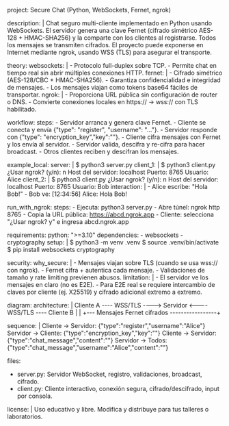 project: Secure Chat (Python, WebSockets, Fernet, ngrok)

description: |
  Chat seguro multi-cliente implementado en Python usando WebSockets.
  El servidor genera una clave Fernet (cifrado simétrico AES-128 + HMAC-SHA256)
  y la comparte con los clientes al registrarse. Todos los mensajes se
  transmiten cifrados. El proyecto puede exponerse en Internet mediante ngrok,
  usando WSS (TLS) para asegurar el transporte.

theory:
  websockets: |
    - Protocolo full-duplex sobre TCP.
    - Permite chat en tiempo real sin abrir múltiples conexiones HTTP.
  fernet: |
    - Cifrado simétrico (AES-128/CBC + HMAC-SHA256).
    - Garantiza confidencialidad e integridad de mensajes.
    - Los mensajes viajan como tokens base64 fáciles de transportar.
  ngrok: |
    - Proporciona URL pública sin configuración de router o DNS.
    - Convierte conexiones locales en https:// → wss:// con TLS habilitado.

workflow:
  steps:
    - Servidor arranca y genera clave Fernet.
    - Cliente se conecta y envía {"type": "register", "username": "..."}.
    - Servidor responde con {"type": "encryption_key","key":"<base64>"}.
    - Cliente cifra mensajes con Fernet y los envía al servidor.
    - Servidor valida, descifra y re-cifra para hacer broadcast.
    - Otros clientes reciben y descifran los mensajes.

example_local:
  server: |
    $ python3 server.py
  client_1: |
    $ python3 client.py
    ¿Usar ngrok? (y/n): n
    Host del servidor: localhost
    Puerto: 8765
    Usuario: Alice
  client_2: |
    $ python3 client.py
    ¿Usar ngrok? (y/n): n
    Host del servidor: localhost
    Puerto: 8765
    Usuario: Bob
  interaction: |
    - Alice escribe: "Hola Bob!"
    - Bob ve: [12:34:56] Alice: Hola Bob!

run_with_ngrok:
  steps:
    - Ejecuta: python3 server.py
    - Abre túnel: ngrok http 8765
    - Copia la URL pública: https://abcd.ngrok.app
    - Cliente: selecciona "¿Usar ngrok? y" e ingresa abcd.ngrok.app

requirements:
  python: ">=3.10"
  dependencies:
    - websockets
    - cryptography
  setup: |
    $ python3 -m venv .venv
    $ source .venv/bin/activate
    $ pip install websockets cryptography

security:
  why_secure: |
    - Mensajes viajan sobre TLS (cuando se usa wss:// con ngrok).
    - Fernet cifra + autentica cada mensaje.
    - Validaciones de tamaño y rate limiting previenen abusos.
  limitation: |
    - El servidor ve los mensajes en claro (no es E2E).
    - Para E2E real se requiere intercambio de claves por cliente
      (ej. X25519) y cifrado adicional extremo a extremo.

diagram:
  architecture: |
    Cliente A ---- WSS/TLS ----> Servidor <---- WSS/TLS ---- Cliente B
       |                                              |
       +--- Mensajes Fernet cifrados -----------------+

  sequence: |
    Cliente → Servidor: {"type":"register","username":"Alice"}
    Servidor → Cliente: {"type":"encryption_key","key":"<b64>"}
    Cliente → Servidor: {"type":"chat_message","content":"<fernet>"}
    Servidor → Todos: {"type":"chat_message","username":"Alice","content":"<fernet>"}

files:
  - server.py: Servidor WebSocket, registro, validaciones, broadcast, cifrado.
  - client.py: Cliente interactivo, conexión segura, cifrado/descifrado, input por consola.

license: |
  Uso educativo y libre. Modifica y distribuye para tus talleres o laboratorios.
